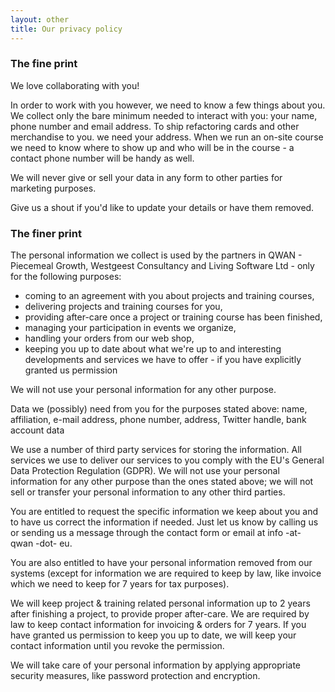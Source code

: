 ```yaml
---
layout: other
title: Our privacy policy
---
```


### The fine print

We love collaborating with you!

In order to work with you however, we need to know a few things about you. We collect only the bare minimum needed to interact with you: your name, phone number and email address. To ship refactoring cards and other merchandise to you. we need your address. When we run an on-site course we need to know where to show up and who will be in the course - a contact phone number will be handy as well. 

We will never give or sell your data in any form to other parties for marketing purposes.

Give us a shout if you'd like to update your details or have them removed.

### The finer print

The personal information we collect is used by the partners in QWAN - Piecemeal Growth, Westgeest Consultancy and Living Software Ltd - only for the following purposes:

- coming to an agreement with you about projects and training courses,
- delivering projects and training courses for you,
- providing after-care once a project or training course has been finished,
- managing your participation in events we organize,
- handling your orders from our web shop,
- keeping you up to date about what we're up to and interesting developments and services we have to offer - if you have explicitly granted us permission

We will not use your personal information for any other purpose.

Data we (possibly) need from you for the purposes stated above: name, affiliation, e-mail address, phone number, address, Twitter handle, bank account data

We use a number of third party services for storing the information. All services we use to deliver our services to you comply with the EU's General Data Protection Regulation (GDPR). 
We will not use your personal information for any other purpose than the ones stated above; we will not sell or transfer your personal information to any other third parties.

You are entitled to request the specific information we keep about you and to have us correct the information if needed. Just let us know by calling us or sending us a message through the contact form or email at info -at- qwan -dot- eu.

You are also entitled to have your personal information removed from our systems (except for information we are required to keep by law, like invoice which we need to keep for 7 years for tax purposes).

We will keep project & training related personal information up to 2 years after finishing a project, to provide proper after-care. We are required by law to keep contact information for invoicing & orders for 7 years. If you have granted us permission to keep you up to date, we will keep your contact information until you revoke the permission.

We will take care of your personal information by applying appropriate security measures, like password protection and encryption.

